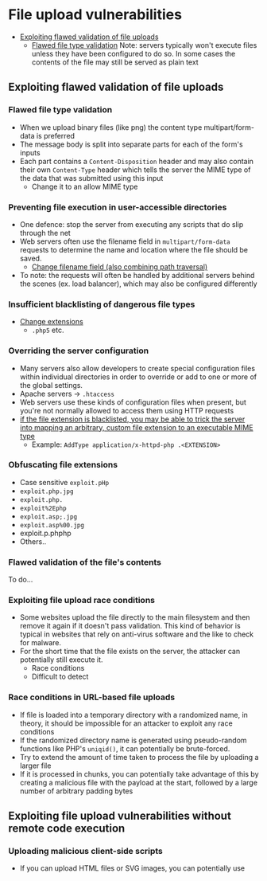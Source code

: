 # File upload vulnerabilities
- [Exploiting flawed validation of file uploads](#exploiting-flawed-validation-of-file-uploads)
  * [Flawed file type validation](#flawed-file-type-validation)
Note: servers typically won't execute files unless they have been configured to do so. In some cases the contents of the file may still be served as plain text

## Exploiting flawed validation of file uploads

### Flawed file type validation
- When we upload binary files (like png) the content type multipart/form-data is preferred
- The message body is split into separate parts for each of the form's inputs
- Each part contains a `Content-Disposition` header and may also contain their own `Content-Type` header which tells the server the MIME type of the data that was submitted using this input
  - Change it to an allow MIME type

### Preventing file execution in user-accessible directories
- One defence: stop the server from executing any scripts that do slip through the net
- Web servers often use the filename field in `multipart/form-data` requests to determine the name and location where the file should be saved.
  - <ins>Change filename field (also combining path traversal)</ins>
- To note: the requests will often be handled by additional servers behind the scenes (ex. load balancer), which may also be configured differently

### Insufficient blacklisting of dangerous file types
- <ins>Change extensions</ins>
  - `.php5` etc.
 
### Overriding the server configuration
- Many servers also allow developers to create special configuration files within individual directories in order to override or add to one or more of the global settings.
- Apache servers -> `.htaccess`
- Web servers use these kinds of configuration files when present, but you're not normally allowed to access them using HTTP requests
- <ins>if the file extension is blacklisted, you may be able to trick the server into mapping an arbitrary, custom file extension to an executable MIME type</ins>
  - Example: ` AddType application/x-httpd-php .<EXTENSION> `

### Obfuscating file extensions
- Case sensitive `exploit.pHp`
- `exploit.php.jpg`
- `exploit.php.`
- `exploit%2Ephp`
- `exploit.asp;.jpg`
- `exploit.asp%00.jpg`
- exploit.p.phphp
- Others..

### Flawed validation of the file's contents
To do...

### Exploiting file upload race conditions
- Some websites upload the file directly to the main filesystem and then remove it again if it doesn't pass validation. This kind of behavior is typical in websites that rely on anti-virus software and the like to check for malware.
- For the short time that the file exists on the server, the attacker can potentially still execute it.
  - Race conditions
  - Difficult to detect

### Race conditions in URL-based file uploads
- If file is loaded into a temporary directory with a randomized name, in theory, it should be impossible for an attacker to exploit any race conditions
- If the randomized directory name is generated using pseudo-random functions like PHP's `uniqid()`, it can potentially be brute-forced.
- Try to extend the amount of time taken to process the file by uploading a larger file
- If it is processed in chunks, you can potentially take advantage of this by creating a malicious file with the payload at the start, followed by a large number of arbitrary padding bytes

## Exploiting file upload vulnerabilities without remote code execution

### Uploading malicious client-side scripts
- If you can upload HTML files or SVG images, you can potentially use <script> tags to create stored XSS payloads
- Note that due to SOP restrictions, these will only work if the uploaded file is served from the same origin to which you upload it.

### Exploiting vulnerabilities in the parsing of uploaded files
- For example, you know that the server parses XML-based files, such as Microsoft Office .doc or .xls files, this may be a potential vector for XXE injection attacks.

## Uploading files using PUT
- If appropriate defenses aren't in place, this can provide an alternative means of uploading malicious files, even when an upload function isn't available via the web interface.
```
PUT /images/exploit.php HTTP/1.1
Host: vulnerable-website.com
Content-Type: application/x-httpd-php
Content-Length: 49

<?php echo file_get_contents('/path/to/file'); ?>
```

## Prevent file upload vulnerabilities
- Check the file extension against a whitelist of permitted extensions
- Make sure the filename doesn't contain any substrings that may be interpreted as a directory or a traversal sequence `(../)`
- Rename uploaded files to avoid collisions that may cause existing files to be overwritten
- Do not upload files to the server's permanent filesystem until they have been fully validated
- As much as possible, use an established framework for preprocessing file uploads
